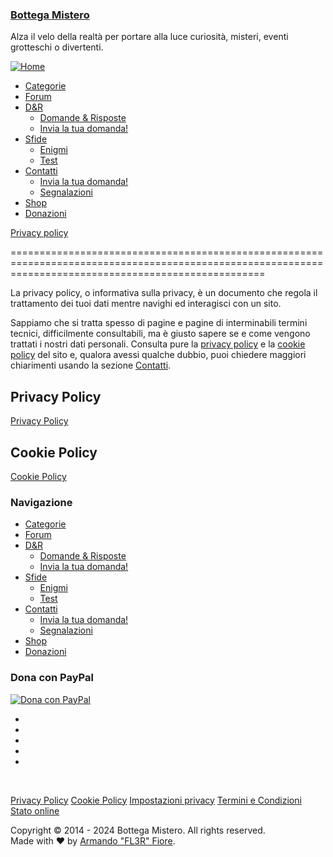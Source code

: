 ### [Bottega Mistero](https://www.bottegamistero.com/ "Bottega Mistero")

Alza il velo della realtà per portare alla luce curiosità, misteri, eventi grotteschi o divertenti.

[![Home](https://www.bottegamistero.com/wp-content/themes/bottegamisterotwo/images/logovector.svg)](https://www.bottegamistero.com/ "Bottega Mistero")

* [Categorie](https://www.bottegamistero.com/categorie/)
* [Forum](https://www.bottegamistero.com/forums/)
* [D&R](#)
    * [Domande & Risposte](https://www.bottegamistero.com/category/domande-e-risposte/)
    * [Invia la tua domanda!](https://www.bottegamistero.com/invia-la-tua-domanda/)
* [Sfide](#)
    * [Enigmi](https://www.bottegamistero.com/category/enigmi/)
    * [Test](https://www.bottegamistero.com/category/test/)
* [Contatti](#)
    * [Invia la tua domanda!](https://www.bottegamistero.com/invia-la-tua-domanda/)
    * [Segnalazioni](https://www.bottegamistero.com/segnalazioni/)
* [Shop](https://www.bottegamistero.com/shop/)
* [Donazioni](https://www.bottegamistero.com/donazioni/)

[](https://www.bottegamistero.com/processi-bestiali/ "Mostra un articolo casuale")

[](https://www.bottegamistero.com/privacy-policy/ "Privacy policy")

[Privacy policy](https://www.bottegamistero.com/privacy-policy/ "Privacy policy")


========================================================================================================================================================

La privacy policy, o informativa sulla privacy, è un documento che regola il trattamento dei tuoi dati mentre navighi ed interagisci con un sito.

Sappiamo che si tratta spesso di pagine e pagine di interminabili termini tecnici, difficilmente consultabili, ma è giusto sapere se e come vengono trattati i nostri dati personali. Consulta pure la [privacy policy](https://www.iubenda.com/privacy-policy/420485) e la [cookie policy](https://www.iubenda.com/privacy-policy/420485/cookie-policy) del sito e, qualora avessi qualche dubbio, puoi chiedere maggiori chiarimenti usando la sezione [Contatti](https://www.bottegamistero.com/contatti/).

Privacy Policy
--------------

[Privacy Policy](https://www.iubenda.com/privacy-policy/420485 "Privacy Policy")

Cookie Policy
-------------

[Cookie Policy](https://www.iubenda.com/privacy-policy/420485/cookie-policy "Cookie Policy")

### Navigazione

* [Categorie](https://www.bottegamistero.com/categorie/)
* [Forum](https://www.bottegamistero.com/forums/)
* [D&R](#)
    * [Domande & Risposte](https://www.bottegamistero.com/category/domande-e-risposte/)
    * [Invia la tua domanda!](https://www.bottegamistero.com/invia-la-tua-domanda/)
* [Sfide](#)
    * [Enigmi](https://www.bottegamistero.com/category/enigmi/)
    * [Test](https://www.bottegamistero.com/category/test/)
* [Contatti](#)
    * [Invia la tua domanda!](https://www.bottegamistero.com/invia-la-tua-domanda/)
    * [Segnalazioni](https://www.bottegamistero.com/segnalazioni/)
* [Shop](https://www.bottegamistero.com/shop/)
* [Donazioni](https://www.bottegamistero.com/donazioni/)

### Dona con PayPal

[![Dona con PayPal](https://www.bottegamistero.com/wp-content/themes/bottegamisterotwo/images/logo_paypal_carte.jpg)](https://www.paypal.me/BottegaMistero)

* [](https://twitter.com/BottegaMistero)
* [](https://facebook.com/BottegaMistero)
* [](https://youtube.com/channel/UC8Bf0wZRo6vteyyb0xY4tbg)
* [](https://pinterest.com/BottegaMistero)
* [](https://t.me/BottegaMistero)

               

[Privacy Policy](https://www.iubenda.com/privacy-policy/420485 "Privacy Policy ") [Cookie Policy](https://www.iubenda.com/privacy-policy/420485/cookie-policy "Cookie Policy ") [Impostazioni privacy](#) [Termini e Condizioni](https://www.iubenda.com/termini-e-condizioni/420485 "Termini e Condizioni ") [Stato online](https://bottegamistero.betteruptime.com/)

Copyright © 2014 - 2024 Bottega Mistero. All rights reserved.  
Made with ❤ by [Armando "FL3R" Fiore](https://twitter.com/Armando_Fiore).

[](#masthead)